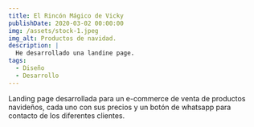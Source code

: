 ```yaml
---
title: El Rincón Mágico de Vicky
publishDate: 2020-03-02 00:00:00
img: /assets/stock-1.jpeg
img_alt: Productos de navidad.
description: |
  He desarrollado una landine page.
tags:
  - Diseño
  - Desarrollo
---
```


Landing page desarrollada para un e-commerce de venta de productos navideños, cada uno con sus precios y un botón de whatsapp para contacto de los diferentes clientes.